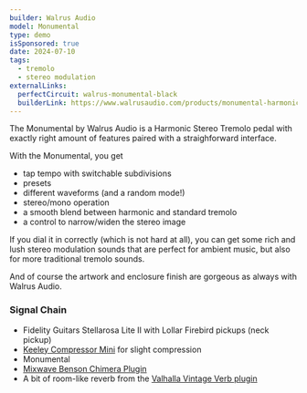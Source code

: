```yaml
---
builder: Walrus Audio
model: Monumental
type: demo
isSponsored: true
date: 2024-07-10
tags:
  - tremolo
  - stereo modulation
externalLinks:
  perfectCircuit: walrus-monumental-black
  builderLink: https://www.walrusaudio.com/products/monumental-harmonic-stereo-tremolo?variant=45120590217451
---
```


The Monumental by Walrus Audio is a Harmonic Stereo Tremolo pedal with exactly right amount of features paired with a straighforward interface.

With the Monumental, you get

- tap tempo with switchable subdivisions
- presets
- different waveforms (and a random mode!)
- stereo/mono operation
- a smooth blend between harmonic and standard tremolo
- a control to narrow/widen the stereo image

If you dial it in correctly (which is not hard at all), you can get some rich and lush stereo modulation sounds that are perfect for ambient music, but also for more traditional tremolo sounds.

And of course the artwork and enclosure finish are gorgeous as always with Walrus Audio.

### Signal Chain

- Fidelity Guitars Stellarosa Lite II with Lollar Firebird pickups (neck pickup)
- [Keeley Compressor Mini](/demos/keeley-electronics-compressor-mini) for slight compression
- Monumental
- [Mixwave Benson Chimera Plugin](https://www.mixwave.net/products/benson-chimera)
- A bit of room-like reverb from the [Valhalla Vintage Verb plugin](https://valhalladsp.com/shop/reverb/valhalla-vintage-verb/)

